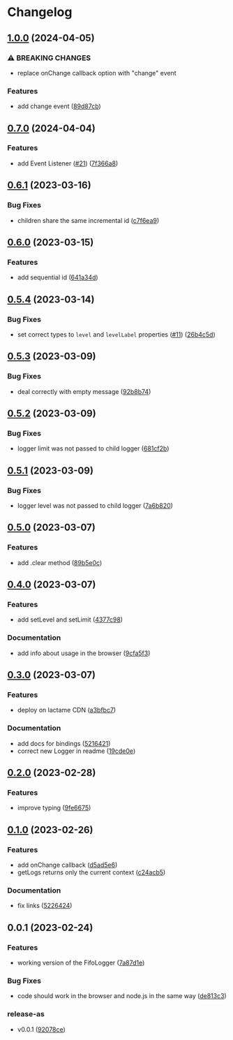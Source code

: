# Changelog

## [1.0.0](https://github.com/cheminfo/fifo-logger/compare/v0.7.0...v1.0.0) (2024-04-05)


### ⚠ BREAKING CHANGES

* replace onChange callback option with "change" event

### Features

* add change event ([89d87cb](https://github.com/cheminfo/fifo-logger/commit/89d87cb06b2ea5d388b024416ed5dd08cd173519))

## [0.7.0](https://github.com/cheminfo/fifo-logger/compare/v0.6.1...v0.7.0) (2024-04-04)


### Features

* add Event Listener ([#21](https://github.com/cheminfo/fifo-logger/issues/21)) ([7f366a8](https://github.com/cheminfo/fifo-logger/commit/7f366a8c1fa36d669a31de7d090fb4c1afb9c9f3))

## [0.6.1](https://github.com/cheminfo/fifo-logger/compare/v0.6.0...v0.6.1) (2023-03-16)


### Bug Fixes

* children share the same incremental id ([c7f6ea9](https://github.com/cheminfo/fifo-logger/commit/c7f6ea958d9431b02f3bf61274cdcbe673eca6e2))

## [0.6.0](https://github.com/cheminfo/fifo-logger/compare/v0.5.4...v0.6.0) (2023-03-15)


### Features

* add sequential id ([641a34d](https://github.com/cheminfo/fifo-logger/commit/641a34d730df2ae6776d356d88ccf200626cd500))

## [0.5.4](https://github.com/cheminfo/fifo-logger/compare/v0.5.3...v0.5.4) (2023-03-14)


### Bug Fixes

* set correct types to `level` and `levelLabel` properties ([#11](https://github.com/cheminfo/fifo-logger/issues/11)) ([26b4c5d](https://github.com/cheminfo/fifo-logger/commit/26b4c5d46c17ea702c227b32664b23c823810944))

## [0.5.3](https://github.com/cheminfo/fifo-logger/compare/v0.5.2...v0.5.3) (2023-03-09)


### Bug Fixes

* deal correctly with empty message ([92b8b74](https://github.com/cheminfo/fifo-logger/commit/92b8b747cf4b23d94f4085fd9463836f416b3812))

## [0.5.2](https://github.com/cheminfo/fifo-logger/compare/v0.5.1...v0.5.2) (2023-03-09)


### Bug Fixes

* logger limit was not passed to child logger ([681cf2b](https://github.com/cheminfo/fifo-logger/commit/681cf2b30b52f62aff7102b68dceab7f05e27529))

## [0.5.1](https://github.com/cheminfo/fifo-logger/compare/v0.5.0...v0.5.1) (2023-03-09)


### Bug Fixes

* logger level was not passed to child logger ([7a6b820](https://github.com/cheminfo/fifo-logger/commit/7a6b8208bf49e8af3743a94b3257d74f3b9515ed))

## [0.5.0](https://github.com/cheminfo/fifo-logger/compare/v0.4.0...v0.5.0) (2023-03-07)


### Features

* add .clear method ([89b5e0c](https://github.com/cheminfo/fifo-logger/commit/89b5e0c4515ce54abf3ddbf35b6a987d271be02f))

## [0.4.0](https://github.com/cheminfo/fifo-logger/compare/v0.3.0...v0.4.0) (2023-03-07)


### Features

* add setLevel and setLimit ([4377c98](https://github.com/cheminfo/fifo-logger/commit/4377c98bbe20f1becd9c92fe83bf9397221f7a0d))


### Documentation

* add info about usage in the browser ([9cfa5f3](https://github.com/cheminfo/fifo-logger/commit/9cfa5f3640d063274da117f0116fa81b50e64146))

## [0.3.0](https://github.com/cheminfo/fifo-logger/compare/v0.2.0...v0.3.0) (2023-03-07)


### Features

* deploy on lactame CDN ([a3bfbc7](https://github.com/cheminfo/fifo-logger/commit/a3bfbc788aa22cac6ec7b4a2c88961e0bfc6b057))


### Documentation

* add docs for bindings ([5216421](https://github.com/cheminfo/fifo-logger/commit/5216421c7f36be80b4da6556686efb748a570532))
* correct new Logger in readme ([19cde0e](https://github.com/cheminfo/fifo-logger/commit/19cde0e6615d49bd921331fc7b0c432e2aefb7ee))

## [0.2.0](https://github.com/cheminfo/fifo-logger/compare/v0.1.0...v0.2.0) (2023-02-28)


### Features

* improve typing ([9fe6675](https://github.com/cheminfo/fifo-logger/commit/9fe66750fe68e3c89581011a21c9e2fc5947cca6))

## [0.1.0](https://github.com/cheminfo/fifo-logger/compare/v0.0.1...v0.1.0) (2023-02-26)


### Features

* add onChange callback ([d5ad5e6](https://github.com/cheminfo/fifo-logger/commit/d5ad5e68e5202fc15350d0a4d81a33bb40dcfdc6))
* getLogs returns only the current context ([c24acb5](https://github.com/cheminfo/fifo-logger/commit/c24acb58c354057bf54379ced0641ecc7c35e3ab))


### Documentation

* fix links ([5226424](https://github.com/cheminfo/fifo-logger/commit/5226424254847a5af7ad1bb1bc927b015be10130))

## 0.0.1 (2023-02-24)


### Features

* working version of the FifoLogger ([7a87d1e](https://github.com/cheminfo/fifo-logger/commit/7a87d1ed683515baa0125388ee343cb75a87ec65))


### Bug Fixes

* code should work in the browser and node.js in the same way ([de813c3](https://github.com/cheminfo/fifo-logger/commit/de813c390ea943a7434dd632c399770ac9721f6b))


### release-as

* v0.0.1 ([92078ce](https://github.com/cheminfo/fifo-logger/commit/92078ceb09814d9d33b2063f2e11e29ccbf0c577))

